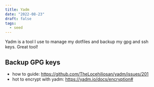 ```yaml
---
title: Yadm
date: "2022-08-23"
draft: false
tags:
  - seed
---
```


Yadm is a tool I use to manage my dotfiles and backup my gpg and ssh keys. Great tool!

## Backup GPG keys

- how to guide: https://github.com/TheLocehiliosan/yadm/issues/201
- hot to encrypt with yadm: https://yadm.io/docs/encryption#
